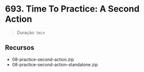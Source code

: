 # 693. Time To Practice: A Second Action

> Duração: `5min`

## Recursos
- 08-practice-second-action.zip
- 08-practice-second-action-standalone.zip
